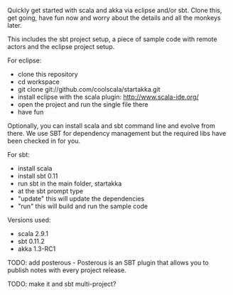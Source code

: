 Quickly get started with scala and akka via eclipse and/or sbt. Clone this, get going, have fun now and worry about the details and all the monkeys later.

This includes the sbt project setup, a piece of sample code with remote actors and the eclipse project setup.

For eclipse:

 - clone this repository
  - cd workspace
  - git clone git://github.com/coolscala/startakka.git
 - install eclipse with the scala plugin: http://www.scala-ide.org/
 - open the project and run the single file there
 - have fun

Optionally, you can install scala and sbt command line and evolve from there. We use SBT for dependency management but the required libs have been checked in for you.

For sbt:

 - install scala
 - install sbt 0.11
 - run sbt in the main folder, startakka
 - at the sbt prompt type 
  - "update" this will update the dependencies
  - "run" this will build and run the sample code

Versions used:
 - scala 2.9.1
 - sbt 0.11.2
 - akka 1.3-RC1

TODO: add posterous - Posterous is an SBT plugin that allows you to publish notes with every project release.

TODO: make it and sbt multi-project?


